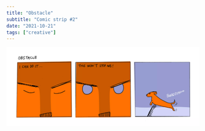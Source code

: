 ```yaml
---
title: "Obstacle"
subtitle: "Comic strip #2"
date: "2021-10-21"
tags: ["creative"]
---
```


![3-panel comic strip of a focused Wiener dog preparing to jump over a teeny tiny fence](/public/img/20211021-obstacle.webp)
